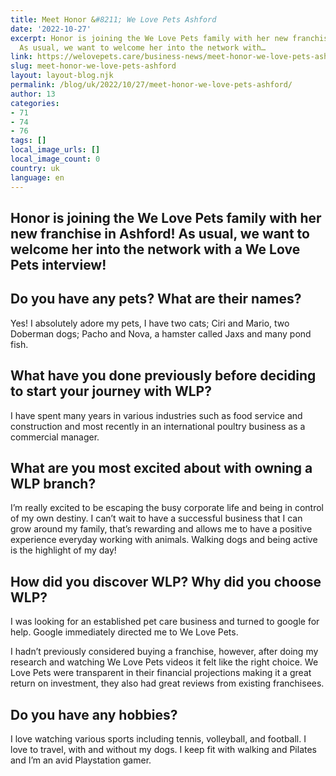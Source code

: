```yaml
---
title: Meet Honor &#8211; We Love Pets Ashford
date: '2022-10-27'
excerpt: Honor is joining the We Love Pets family with her new franchise in Ashford!
  As usual, we want to welcome her into the network with…
link: https://welovepets.care/business-news/meet-honor-we-love-pets-ashford/
slug: meet-honor-we-love-pets-ashford
layout: layout-blog.njk
permalink: /blog/uk/2022/10/27/meet-honor-we-love-pets-ashford/
author: 13
categories:
- 71
- 74
- 76
tags: []
local_image_urls: []
local_image_count: 0
country: uk
language: en
---
```


## **Honor is joining the We Love Pets family with her new franchise in Ashford! As usual, we want to welcome her into the network with a We Love Pets interview!**

## **Do you have any pets? What are their names?**

Yes! I absolutely adore my pets, I have two cats; Ciri and Mario, two Doberman dogs; Pacho and Nova, a hamster called Jaxs and many pond fish.

## **What have you done previously before deciding to start your journey with WLP?**

I have spent many years in various industries such as food service and construction and most recently in an international poultry business as a commercial manager.

## **What are you most excited about with owning a WLP branch?**

I’m really excited to be escaping the busy corporate life and being in control of my own destiny. I can’t wait to have a successful business that I can grow around my family, that’s rewarding and allows me to have a positive experience everyday working with animals. Walking dogs and being active is the highlight of my day!

## **How did you discover WLP? Why did you choose WLP?**

I was looking for an established pet care business and turned to google for help. Google immediately directed me to We Love Pets.

I hadn’t previously considered buying a franchise, however, after doing my research and watching We Love Pets videos it felt like the right choice. We Love Pets were transparent in their financial projections making it a great return on investment, they also had great reviews from existing franchisees.

## **Do you have any hobbies?**

I love watching various sports including tennis, volleyball, and football. I love to travel, with and without my dogs. I keep fit with walking and Pilates and I’m an avid Playstation gamer.